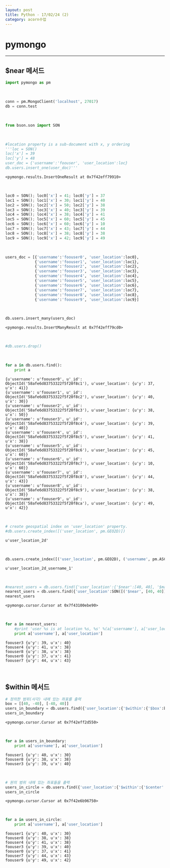```yaml
---
layout: post
title: Python - 17/02/24 (2)
category: acorn수업
---
```


# pymongo

---

## $near 메서드


```python
import pymongo as pm
```

<br>

```python
conn = pm.MongoClient('localhost', 27017)
db = conn.test
```

<br>

```python
from bson.son import SON
```

<br>

```python
#location property is a sub-document with x, y ordering
'''loc = SON()
loc['x'] = 39
loc['y'] = 48
user_doc = {'username':'foouser', 'user_location':loc}
db.users.insert_one(user_doc)'''
```




    <pymongo.results.InsertOneResult at 0x7f42eff79910>


<br>


```python
loc0 = SON(); loc0['x'] = 41; loc0['y'] = 37
loc1 = SON(); loc1['x'] = 30; loc1['y'] = 40
loc2 = SON(); loc2['x'] = 50; loc2['y'] = 38
loc3 = SON(); loc3['x'] = 40; loc3['y'] = 39
loc4 = SON(); loc4['x'] = 38; loc4['y'] = 41
loc5 = SON(); loc5['x'] = 60; loc5['y'] = 45
loc6 = SON(); loc6['x'] = 60; loc6['y'] = 10
loc7 = SON(); loc7['x'] = 43; loc7['y'] = 44
loc8 = SON(); loc8['x'] = 38; loc8['y'] = 38
loc9 = SON(); loc9['x'] = 42; loc9['y'] = 49
```

<br>

```python
users_doc = [{'username':'foouser0', 'user_location':loc0},
             {'username':'foouser1', 'user_location':loc1},
             {'username':'foouser2', 'user_location':loc2},
             {'username':'foouser3', 'user_location':loc3},
             {'username':'foouser4', 'user_location':loc4},
             {'username':'foouser5', 'user_location':loc5},
             {'username':'foouser6', 'user_location':loc6},
             {'username':'foouser7', 'user_location':loc7},
             {'username':'foouser8', 'user_location':loc8},
             {'username':'foouser9', 'user_location':loc9}]
```

<br>

```python
db.users.insert_many(users_doc)
```




    <pymongo.results.InsertManyResult at 0x7f42eff79cd0>


<br>

```python
#db.users.drop()
```

<br>

```python
for a in db.users.find():
    print a
```

    {u'username': u'foouser0', u'_id': ObjectId('58afe6d83753322f5f20f8c1'), u'user_location': {u'y': 37, u'x': 41}}
    {u'username': u'foouser1', u'_id': ObjectId('58afe6d83753322f5f20f8c2'), u'user_location': {u'y': 40, u'x': 30}}
    {u'username': u'foouser2', u'_id': ObjectId('58afe6d83753322f5f20f8c3'), u'user_location': {u'y': 38, u'x': 50}}
    {u'username': u'foouser3', u'_id': ObjectId('58afe6d83753322f5f20f8c4'), u'user_location': {u'y': 39, u'x': 40}}
    {u'username': u'foouser4', u'_id': ObjectId('58afe6d83753322f5f20f8c5'), u'user_location': {u'y': 41, u'x': 38}}
    {u'username': u'foouser5', u'_id': ObjectId('58afe6d83753322f5f20f8c6'), u'user_location': {u'y': 45, u'x': 60}}
    {u'username': u'foouser6', u'_id': ObjectId('58afe6d83753322f5f20f8c7'), u'user_location': {u'y': 10, u'x': 60}}
    {u'username': u'foouser7', u'_id': ObjectId('58afe6d83753322f5f20f8c8'), u'user_location': {u'y': 44, u'x': 43}}
    {u'username': u'foouser8', u'_id': ObjectId('58afe6d83753322f5f20f8c9'), u'user_location': {u'y': 38, u'x': 38}}
    {u'username': u'foouser9', u'_id': ObjectId('58afe6d83753322f5f20f8ca'), u'user_location': {u'y': 49, u'x': 42}}


<br>

```python
# create geospatial index on 'user_location' property.
#db.users.create_index([('user_location', pm.GEO2D)])
```




    u'user_location_2d'


<br>

```python
db.users.create_index([('user_location', pm.GEO2D), ('username', pm.ASCENDING)])
```




    u'user_location_2d_username_1'


<br>

```python
#nearest_users = db.users.find({'user_location':{'$near':[40, 40], '$maxDistance':5}}).limit(10)
nearest_users = db.users.find({'user_location':SON([('$near', [40, 40]), ('$maxDistance', 5)])}).limit(10)
nearest_users
```




    <pymongo.cursor.Cursor at 0x7f43100ebe90>


<br>

```python
for a in nearest_users:
    #print 'user %s is at location %s, %s' %(a['username'], a['user_location'][0], a['user_location'][1])
    print a['username'], a['user_location']
```

    foouser3 {u'y': 39, u'x': 40}
    foouser4 {u'y': 41, u'x': 38}
    foouser8 {u'y': 38, u'x': 38}
    foouser0 {u'y': 37, u'x': 41}
    foouser7 {u'y': 44, u'x': 43}

<br>

## $within 메서드


```python
# 정의한 범위(사각) 내에 있는 좌표를 출력
box = [[40, -40], [-40, 40]]
users_in_boundary = db.users.find({'user_location':{'$within':{'$box':box}}})
users_in_boundary
```




    <pymongo.cursor.Cursor at 0x7f42eff2d550>


<br>

```python
for a in users_in_boundary:
    print a['username'], a['user_location']
```

    foouser1 {u'y': 40, u'x': 30}
    foouser8 {u'y': 38, u'x': 38}
    foouser3 {u'y': 39, u'x': 40}

<br>

```python
# 원의 범위 내에 있는 좌표들을 출력
users_in_circle = db.users.find({'user_location':{'$within':{'$center':[[40, 40], 10]}}})
users_in_circle
```




    <pymongo.cursor.Cursor at 0x7f42e6b96750>


<br>

```python
for a in users_in_circle:
    print a['username'], a['user_location']
```

    foouser1 {u'y': 40, u'x': 30}
    foouser8 {u'y': 38, u'x': 38}
    foouser4 {u'y': 41, u'x': 38}
    foouser3 {u'y': 39, u'x': 40}
    foouser0 {u'y': 37, u'x': 41}
    foouser7 {u'y': 44, u'x': 43}
    foouser9 {u'y': 49, u'x': 42}
